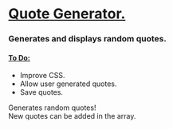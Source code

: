 <h1><ins>Quote Generator.</ins></h1>
<h3>Generates and displays random quotes.</h3>
<h4> <ins> To Do: </ins> </h4>
<ul> 
<li> Improve CSS. </li>
  <li> Allow user generated quotes. </li>
  <li> Save quotes. </li>
</ul>

<p>Generates random quotes! <br> New quotes can be added in the array.</p>
